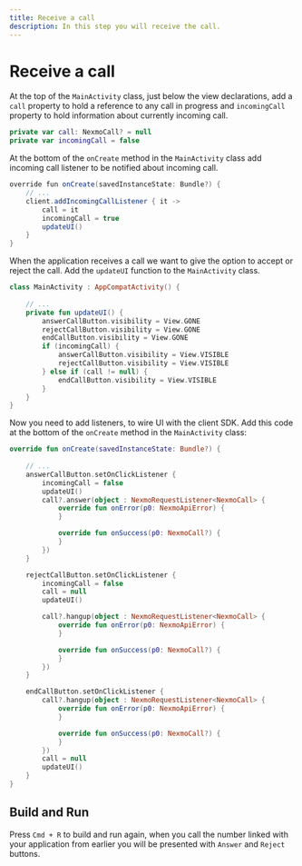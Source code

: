 ```yaml
---
title: Receive a call
description: In this step you will receive the call.
---
```


# Receive a call

At the top of the `MainActivity` class, just below the view declarations, add a `call` property to hold a reference to any call in progress and `incomingCall` property to hold information about currently incoming call.

```kotlin
private var call: NexmoCall? = null
private var incomingCall = false
```

At the bottom of the `onCreate` method in the `MainActivity` class add incoming call listener to be notified about incoming call.

```java
override fun onCreate(savedInstanceState: Bundle?) {
    // ...
    client.addIncomingCallListener { it ->
        call = it
        incomingCall = true
        updateUI()
    }
}
```

When the application receives a call we want to give the option to accept or reject the call. Add the `updateUI` function to the `MainActivity` class.

```kotlin
class MainActivity : AppCompatActivity() {
    
    // ...
    private fun updateUI() {
        answerCallButton.visibility = View.GONE
        rejectCallButton.visibility = View.GONE
        endCallButton.visibility = View.GONE
        if (incomingCall) {
            answerCallButton.visibility = View.VISIBLE
            rejectCallButton.visibility = View.VISIBLE
        } else if (call != null) {
            endCallButton.visibility = View.VISIBLE
        }
    }
}
```

Now you need to add listeners, to wire UI with the client SDK. Add this code at the bottom of the `onCreate` method in the `MainActivity` class:

```kotlin
override fun onCreate(savedInstanceState: Bundle?) {
        
    // ...
    answerCallButton.setOnClickListener {
        incomingCall = false
        updateUI()
        call?.answer(object : NexmoRequestListener<NexmoCall> {
            override fun onError(p0: NexmoApiError) {
            }

            override fun onSuccess(p0: NexmoCall?) {
            }
        })
    }

    rejectCallButton.setOnClickListener {
        incomingCall = false
        call = null
        updateUI()

        call?.hangup(object : NexmoRequestListener<NexmoCall> {
            override fun onError(p0: NexmoApiError) {
            }

            override fun onSuccess(p0: NexmoCall?) {
            }
        })
    }

    endCallButton.setOnClickListener {
        call?.hangup(object : NexmoRequestListener<NexmoCall> {
            override fun onError(p0: NexmoApiError) {
            }

            override fun onSuccess(p0: NexmoCall?) {
            }
        })
        call = null
        updateUI()
    }
}      
```

## Build and Run

Press `Cmd + R` to build and run again, when you call the number linked with your application from earlier you will be presented with `Answer` and `Reject` buttons.
